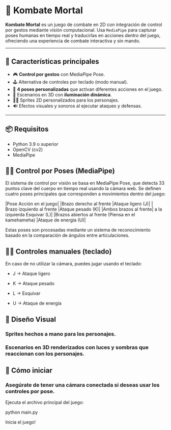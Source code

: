 # 🥋 Kombate Mortal

**Kombate Mortal** es un juego de combate en 2D con integración de control por gestos mediante visión computacional. Usa `MediaPipe` para capturar poses humanas en tiempo real y traducirlas en acciones dentro del juego, ofreciendo una experiencia de combate interactiva y sin mando.

---

## 🧠 Características principales

- 🎮 **Control por gestos** con MediaPipe Pose.
- 🕹️ Alternativa de controles por teclado (modo manual).
- 🤺 **4 poses personalizadas** que activan diferentes acciones en el juego.
- 🌄 Escenarios en 3D con **iluminación dinámica**.
- 🧍‍♂️ Sprites 2D personalizados para los personajes.
- 🔊 Efectos visuales y sonoros al ejecutar ataques y defensas.

---

## 📦 Requisitos

- Python 3.9 o superior
- OpenCV (cv2)
- MediaPipe


## 🧍‍♂️ Control por Poses (MediaPipe)

El sistema de control por visión se basa en MediaPipe Pose, que detecta 33 puntos clave del cuerpo en tiempo real usando la cámara web. Se definen cuatro poses principales que corresponden a movimientos dentro del juego:

|Pose	Acción en el juego|
|Brazo derecho al frente	|Ataque ligero (J)|
|	Brazo izquierdo al frente |Ataque pesado (K)|
|Ambos brazos al frente| a la izquierda	Esquivar (L)|
|Brazos abiertos al frente (Piensa en el kamehameha)	|Ataque de energía (U)|

Estas poses son procesadas mediante un sistema de reconocimiento basado en la comparación de ángulos entre articulaciones.

## 🧑‍💻 Controles manuales (teclado)

En caso de no utilizar la cámara, puedes jugar usando el teclado:

- J → Ataque ligero

- K → Ataque pesado

- L → Esquivar

- U → Ataque de energía

## 🎨 Diseño Visual

### Sprites hechos a mano para los personajes.

### Escenarios en 3D renderizados con luces y sombras que reaccionan con los personajes.

## 🚀 Cómo iniciar

### Asegúrate de tener una cámara conectada si deseas usar los controles por pose.

Ejecuta el archivo principal del juego:

python main.py

Inicia el juego!
